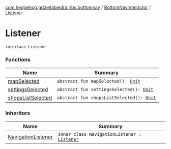 [com.hedgehog.gdzietabiedra.ribs.bottomnav](../../index.md) / [BottomNavInteractor](../index.md) / [Listener](./index.md)

# Listener

`interface Listener`

### Functions

| Name | Summary |
|---|---|
| [mapSelected](map-selected.md) | `abstract fun mapSelected(): `[`Unit`](https://kotlinlang.org/api/latest/jvm/stdlib/kotlin/-unit/index.html) |
| [settingsSelected](settings-selected.md) | `abstract fun settingsSelected(): `[`Unit`](https://kotlinlang.org/api/latest/jvm/stdlib/kotlin/-unit/index.html) |
| [shopsListSelected](shops-list-selected.md) | `abstract fun shopsListSelected(): `[`Unit`](https://kotlinlang.org/api/latest/jvm/stdlib/kotlin/-unit/index.html) |

### Inheritors

| Name | Summary |
|---|---|
| [NavigationListener](../../../com.hedgehog.gdzietabiedra.ribs/-root-interactor/-navigation-listener/index.md) | `inner class NavigationListener : `[`Listener`](./index.md) |
